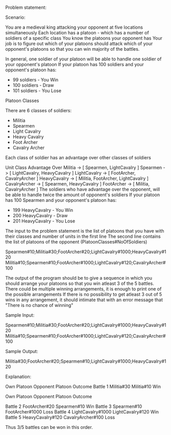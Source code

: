 Problem statement:

Scenario:

You are a medieval king attacking your opponent at five locations simultaneously Each location has a platoon - which has a number of soldiers of a specific class You know the platoons your opponent has
Your job is to figure out which of your platoons should attack which of your opponent's platoons so that you can win majority of the battles.

In general, one soldier of your platoon will be able to handle one soldier of your opponent's platoon If your platoon has 100 soldiers and your opponent's platoon has:
* 99 soldiers - You Win
* 100 soldiers - Draw
* 101 soldiers - You Lose

Platoon Classes

There are 6 classes of soldiers:
- Militia
- Spearmen
- Light Cavalry
- Heavy Cavalry
- Foot Archer
- Cavalry Archer

Each class of soldier has an advantage over other classes of soldiers

Unit ClassAdvantage OverMilitia-> [ Spearmen, LightCavalry ]Spearmen-> [ LightCavalry, HeavyCavalry ]LightCavalry-> [ FootArcher, CavalryArcher ]HeavyCavalry-> [ Militia, FootArcher, LightCavalry ]CavalryArcher-> [ Spearmen, HeavyCavalry ]FootArcher-> [ Militia, CavalryArcher ]The soldiers who have advantage over the opponent, will be able to handle twice the amount of opponent's soldiers If your platoon has 100 Spearmen and your opponent's platoon has:
* 199 HeavyCavalry - You Win
* 200 HeavyCavalry - Draw
* 201 HeavyCavalry - You Lose

The input to the problem statement is the list of platoons that you have with their classes and number of units in the first line The second line contains the list of platoons of the opponent (PlatoonClasses#NoOfSoldiers)

Spearmen#10;Militia#30;FootArcher#20;LightCavalry#1000;HeavyCavalry#120 Militia#10;Spearmen#10;FootArcher#1000;LightCavalry#120;CavalryArcher#100

The output of the program should be to give a sequence in which you should arrange your platoons so that you win atleast 3 of the 5 battles. There could be multiple winning arrangements, it is enough to print one of the possible arrangements
If there is no possibility to get atleast 3 out of 5 wins in any arrangement, it should intimate that with an error message that "There is no chance of winning"

Sample Input:

Spearmen#10;Militia#30;FootArcher#20;LightCavalry#1000;HeavyCavalry#120 Militia#10;Spearmen#10;FootArcher#1000;LightCavalry#120;CavalryArcher#100

Sample Output:

Militia#30;FootArcher#20;Spearmen#10;LightCavalry#1000;HeavyCavalry#120

Explanation:

Own PlatoonOpponent PlatoonOutcomeBattle 1Militia#30Militia#10Win
Own PlatoonOpponent PlatoonOutcome
Battle 2FootArcher#20Spearmen#10WinBattle 3Spearmen#10FootArcher#1000LossBattle 4LightCavalry#1000LightCavalry#120WinBattle 5HeavyCavalry#120CavalryArcher#100Loss
Thus 3/5 battles can be won in this order.



